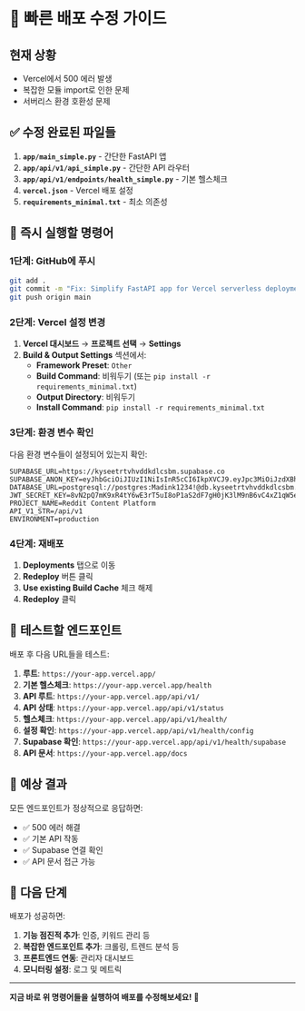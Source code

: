 # 🚀 빠른 배포 수정 가이드

## 현재 상황
- Vercel에서 500 에러 발생
- 복잡한 모듈 import로 인한 문제
- 서버리스 환경 호환성 문제

## ✅ 수정 완료된 파일들

1. **`app/main_simple.py`** - 간단한 FastAPI 앱
2. **`app/api/v1/api_simple.py`** - 간단한 API 라우터
3. **`app/api/v1/endpoints/health_simple.py`** - 기본 헬스체크
4. **`vercel.json`** - Vercel 배포 설정
5. **`requirements_minimal.txt`** - 최소 의존성

## 🔧 즉시 실행할 명령어

### 1단계: GitHub에 푸시
```bash
git add .
git commit -m "Fix: Simplify FastAPI app for Vercel serverless deployment"
git push origin main
```

### 2단계: Vercel 설정 변경
1. **Vercel 대시보드** → **프로젝트 선택** → **Settings**
2. **Build & Output Settings** 섹션에서:
   - **Framework Preset**: `Other`
   - **Build Command**: 비워두기 (또는 `pip install -r requirements_minimal.txt`)
   - **Output Directory**: 비워두기
   - **Install Command**: `pip install -r requirements_minimal.txt`

### 3단계: 환경 변수 확인
다음 환경 변수들이 설정되어 있는지 확인:

```
SUPABASE_URL=https://kyseetrtvhvddkdlcsbm.supabase.co
SUPABASE_ANON_KEY=eyJhbGciOiJIUzI1NiIsInR5cCI6IkpXVCJ9.eyJpc3MiOiJzdXBhYmFzZSIsInJlZiI6Imt5c2VldHJ0dmh2ZGRrZGxjc2JtIiwicm9sZSI6ImFub24iLCJpYXQiOjE3NTQyMDA1MjAsImV4cCI6MjA2OTc3NjUyMH0.UUUa2iJJIRJPPR1w5DBV6QiVr24WqBOcpbpUTh2Ae6M
DATABASE_URL=postgresql://postgres:Madink1234!@db.kyseetrtvhvddkdlcsbm.supabase.co:5432/postgres
JWT_SECRET_KEY=8vN2pQ7mK9xR4tY6wE3rT5uI8oP1aS2dF7gH0jK3lM9nB6vC4xZ1qW5eR8tY2uI7
PROJECT_NAME=Reddit Content Platform
API_V1_STR=/api/v1
ENVIRONMENT=production
```

### 4단계: 재배포
1. **Deployments** 탭으로 이동
2. **Redeploy** 버튼 클릭
3. **Use existing Build Cache** 체크 해제
4. **Redeploy** 클릭

## 🧪 테스트할 엔드포인트

배포 후 다음 URL들을 테스트:

1. **루트**: `https://your-app.vercel.app/`
2. **기본 헬스체크**: `https://your-app.vercel.app/health`
3. **API 루트**: `https://your-app.vercel.app/api/v1/`
4. **API 상태**: `https://your-app.vercel.app/api/v1/status`
5. **헬스체크**: `https://your-app.vercel.app/api/v1/health/`
6. **설정 확인**: `https://your-app.vercel.app/api/v1/health/config`
7. **Supabase 확인**: `https://your-app.vercel.app/api/v1/health/supabase`
8. **API 문서**: `https://your-app.vercel.app/docs`

## 🎯 예상 결과

모든 엔드포인트가 정상적으로 응답하면:
- ✅ 500 에러 해결
- ✅ 기본 API 작동
- ✅ Supabase 연결 확인
- ✅ API 문서 접근 가능

## 🔄 다음 단계

배포가 성공하면:
1. **기능 점진적 추가**: 인증, 키워드 관리 등
2. **복잡한 엔드포인트 추가**: 크롤링, 트렌드 분석 등
3. **프론트엔드 연동**: 관리자 대시보드
4. **모니터링 설정**: 로그 및 메트릭

---

**지금 바로 위 명령어들을 실행하여 배포를 수정해보세요!** 🚀